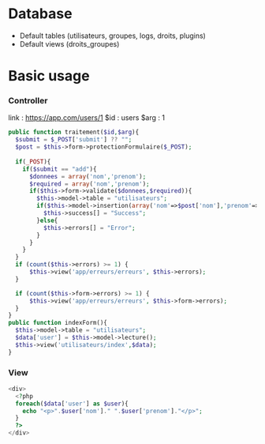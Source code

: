 # Database

- Default tables (utilisateurs, groupes, logs, droits, plugins)
- Default views (droits_groupes)

# Basic usage
### Controller
link : https://app.com/users/1
$id : users
$arg : 1
```php
public function traitement($id,$arg){
  $submit = $_POST['submit'] ?? "";
  $post = $this->form->protectionFormulaire($_POST);
  
  if(_POST){
    if($submit == "add"){
      $donnees = array('nom','prenom');
      $required = array('nom','prenom');
      if($this->form->validate($donnees,$required)){
        $this->model->table = "utilisateurs";
        if($this->model->insertion(array('nom'=>$post['nom'],'prenom'=>$post['prenom'])){
          $this->success[] = "Success";
        }else{
          $this->errors[] = "Error";
        }
      }
    }
  }
  if (count($this->errors) >= 1) {
      $this->view('app/erreurs/erreurs', $this->errors);
  }

  if (count($this->form->errors) >= 1) {
      $this->view('app/erreurs/erreurs', $this->form->errors);
  }
}
public function indexForm(){
  $this->model->table = "utilisateurs";
  $data['user'] = $this->model->lecture();
  $this->view('utilisateurs/index',$data);
}
```
### View 
```php
<div>
  <?php
  foreach($data['user'] as $user){
    echo "<p>".$user['nom']." ".$user['prenom']."</p>";
  }
  ?>
</div>
```
  

